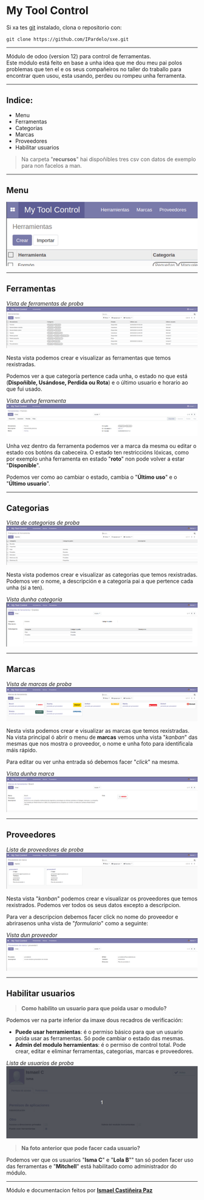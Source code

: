 # My Tool Control

 Si xa tes [git](https://git-scm.com/book/en/v2/Getting-Started-Installing-Git) instalado, clona o repositorio con:

 ```
git clone https://github.com/IPardelo/sxe.git
 ```

 *****

 Módulo de odoo (version 12) para control de ferramentas.  
 Este módulo está feito en base a unha idea que me dou meu pai polos problemas que ten el e os seus compañeiros no taller do traballo para encontrar quen usou, esta usando, perdeu ou rompeu unha ferramenta.

 *****

## Indice:
 * Menu
 * Ferramentas
 * Categorias
 * Marcas
 * Proveedores
 * Habilitar usuarios

> Na carpeta "**recursos**" hai dispoñibles tres csv con datos de exemplo para non facelos a man.

*****

## **Menu**

![FerrMenuamentas](recursos/img/menu.gif)


*****

## **Ferramentas**

*Vista de ferramentas de proba*
![Ferramentas](recursos/img/herramientas.png)

Nesta vista podemos crear e visualizar as ferramentas que temos rexistradas.  

Podemos ver a que categoría pertence cada unha, o estado no que está (**Dispoñible, Usándose, Perdida ou Rota**) e o último usuario e horario ao que fui usado.

*Vista dunha ferramenta*
![Ferramentas](recursos/img/vistaherramienta.gif)

Unha vez dentro da ferramenta podemos ver a marca da mesma ou editar o estado cos botóns da cabeceira. O estado ten restriccións lóxicas, como por exemplo unha ferramenta en estado "**roto**" non pode volver a estar "**Disponible**".

Podemos ver como ao cambiar o estado, cambia o "**Último uso**" e o "**Último usuario**".

*****

## **Categorias**

*Vista de categorias de proba*
![Categorias](recursos/img/categorias.png)

Nesta vista podemos crear e visualizar as categorias que temos rexistradas. 
Podemos ver o nome, a descripción e a categoría pai a que pertence cada unha (si a ten).

*Vista dunha categoría*
![Categorias](recursos/img/vistacategorias.png)

*****

## **Marcas**

*Vista de marcas de proba*
![Marcas](recursos/img/marcas.png)

Nesta vista podemos crear e visualizar as marcas que temos rexistradas. Na vista principal ó abrir o menu de **marcas** vemos unha vista "*kanban*" das mesmas que nos mostra o proveedor, o nome e unha foto para identificala máis rápido.

Para editar ou ver unha entrada só debemos facer "*click*" na mesma.

*Vista dunha marca*
![Marcas](recursos/img/vistamarcas.png)

*****

## **Proveedores**

*Lista de proveedores de proba*
![Proveedores](recursos/img/proveedores.png)

Nesta vista "*kanban*" podemos crear e visualizar os proveedores que temos rexistrados.  Podemos ver todos os seus datos excepto a descripcion.  

Para ver a descripcion debemos facer click no nome do proveedor e abrirasenos unha vista de "*formulario*" como a seguinte:

*Vista dun proveedor*
![Proveedores](recursos/img/vistaproveedores.png)


*****

## **Habilitar usuarios**

>**Como habilito un usuario para que poida usar o modulo?** 

Podemos ver na parte inferior da imaxe dous recadros de verificación:
 * **Puede usar herramientas**: é o permiso básico para que un usuario poida usar as ferramentas. Só pode cambiar o estado das mesmas.
 * **Admin del modulo herramientas**: é o permiso de control total. Pode crear, editar e eliminar ferramentas, categorias, marcas e proveedores.

*Lista de usuarios de proba*
![Usuarios](recursos/img/usuarios.gif)

 >**Na foto anterior que pode facer cada usuario?** 

Podemos ver que os usuarios "**Isma C**" e "**Lola B**"" tan só poden facer uso das ferramentas e "**Mitchell**" está habilitado como administrador do módulo.

*****

Módulo e documentacion feitos por [**Ismael Castiñeira Paz**](https://osmeusproxectos.es)